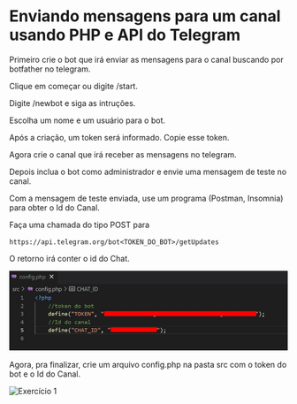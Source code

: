 # Enviando mensagens para um canal usando PHP e API do Telegram

Primeiro crie o bot que irá enviar as mensagens para o canal buscando por botfather no telegram.

Clique em começar ou digite /start.

Digite /newbot e siga as intruções.

Escolha um nome e um usuário para o bot. 

Após a criação, um token será informado. Copie esse token.

Agora crie o canal que irá receber as mensagens no telegram. 

Depois inclua o bot como administrador e envie uma mensagem de teste no canal.

Com a mensagem de teste enviada, use um programa (Postman, Insomnia) para obter o Id do Canal.

Faça uma chamada do tipo POST para 

```
https://api.telegram.org/bot<TOKEN_DO_BOT>/getUpdates 
```

O retorno irá conter o id do Chat.

![Exercício 1](https://github.com/DaniPoletto/send-message-api-telegram/blob/master/img/config.jpg)

Agora, pra finalizar, crie um arquivo config.php na pasta src com o token do bot e o Id do Canal. 

![Exercício 1](https://github.com/DaniPoletto/get_chat_id/blob/master/img/config.jpg)

